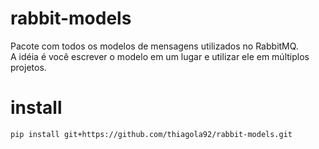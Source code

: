 # rabbit-models
Pacote com todos os modelos de mensagens utilizados no RabbitMQ.  
A idéia é você escrever o modelo em um lugar e utilizar ele em múltiplos projetos.  

# install
`pip install git+https://github.com/thiagola92/rabbit-models.git`  